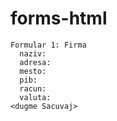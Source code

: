 # forms-html

```
Formular 1: Firma
  naziv:
  adresa:
  mesto:
  pib:
  racun:
  valuta:
<dugme Sacuvaj>
```